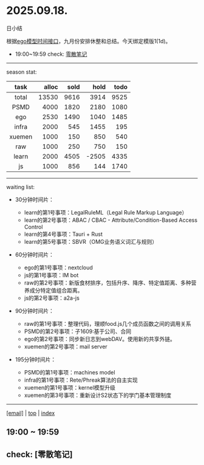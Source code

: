 # 2025.09.18.
日小结

<a id="top"></a>
根据[ego模型时间接口](https://gitee.com/hyg/blog/blob/master/timeflow.md)，九月份安排休整和总结。今天绑定模版1(1d)。

<a id="index"></a>
- 19:00~19:59	check: [零散笔记](#20250918190000)

---
season stat:

| task | alloc | sold | hold | todo |
| :---: | ---: | ---: | ---: | ---: |
| total | 13530 | 9616 | 3914 | 9525 |
| PSMD | 4000 | 1820 | 2180 | 1080 |
| ego | 2530 | 1490 | 1040 | 1485 |
| infra | 2000 | 545 | 1455 | 195 |
| xuemen | 1000 | 150 | 850 | 540 |
| raw | 1000 | 250 | 750 | 150 |
| learn | 2000 | 4505 | -2505 | 4335 |
| js | 1000 | 856 | 144 | 1740 |

---
waiting list:


- 30分钟时间片：
  - learn的第1号事项：LegalRuleML（Legal Rule Markup Language）
  - learn的第2号事项：ABAC / CBAC - Attribute/Condition-Based Access Control
  - learn的第4号事项：Tauri + Rust
  - learn的第5号事项：SBVR（OMG业务语义词汇与规则）

- 60分钟时间片：
  - ego的第1号事项：nextcloud
  - js的第1号事项：IM bot
  - raw的第2号事项：新版食材排序，包括升序、降序、特定值距离、多种营养成分特定值组合距离。
  - js的第2号事项：a2a-js

- 90分钟时间片：
  - raw的第1号事项：整理代码，理顺food.js几个成员函数之间的调用关系
  - PSMD的第2号事项：子1609:基于公司、合同
  - ego的第2号事项：同步新日志到webDAV。使用新的共享外链。
  - xuemen的第2号事项：mail server

- 195分钟时间片：
  - PSMD的第1号事项：machines model
  - infra的第1号事项：Rete/Phreak算法的自主实现
  - xuemen的第1号事项：kernel模型升级
  - xuemen的第3号事项：重新设计S2状态下的学门基本管理制度

---
<a href="mailto:huangyg@mars22.com?subject=关于2025.09.18.[无名任务]任务&body=日期: 2025.09.18.%0D%0A序号: 10%0D%0A手稿:../../draft/2025/20250918.04.md%0D%0A---请勿修改邮件主题及以上内容 从下一行开始写您的想法---%0D%0A">[email]</a> | [top](#top) | [index](#index)
<a id="20250918190000"></a>
## 19:00 ~ 19:59
## check: [零散笔记]


